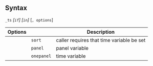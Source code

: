 ## Syntax

`_ts` _\[`if`\] \[`in`\]_ \[`, options`\]

| Options |            | Description                               |
|---------|------------|-------------------------------------------|
|         | `sort`     | caller requires that time variable be set |
|         | `panel`    | panel variable                            |
|         | `onepanel` | time variable                             |

